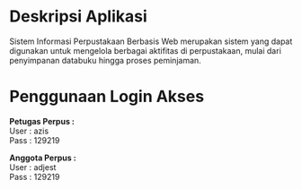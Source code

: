 # Deskripsi Aplikasi
 Sistem Informasi Perpustakaan Berbasis Web merupakan sistem yang dapat digunakan untuk mengelola berbagai aktifitas di perpustakaan, mulai dari penyimpanan databuku hingga proses peminjaman.

# Penggunaan Login Akses

<b>Petugas Perpus : </b>
<br/>
User : azis
<br/>
Pass : 129219

<b>Anggota Perpus :</b>
<br/>
User : adjest
<br/>
Pass : 129219

